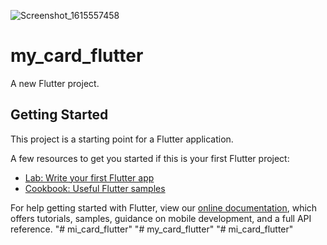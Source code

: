 ![Screenshot_1615557458](https://user-images.githubusercontent.com/14819627/111028896-a267ca00-83f1-11eb-8b90-78423374ffea.png)
# my_card_flutter

A new Flutter project.

## Getting Started

This project is a starting point for a Flutter application.

A few resources to get you started if this is your first Flutter project:

- [Lab: Write your first Flutter app](https://flutter.dev/docs/get-started/codelab)
- [Cookbook: Useful Flutter samples](https://flutter.dev/docs/cookbook)

For help getting started with Flutter, view our
[online documentation](https://flutter.dev/docs), which offers tutorials,
samples, guidance on mobile development, and a full API reference.
"# mi_card_flutter" 
"# my_card_flutter" 
"# mi_card_flutter" 
